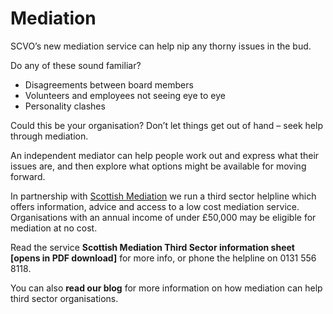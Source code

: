 # Mediation

SCVO’s new mediation service can help nip any thorny issues in the bud.

Do any of these sound familiar?

* Disagreements between board members
* Volunteers and employees not seeing eye to eye
* Personality clashes

Could this be your organisation? Don’t let things get out of hand – seek help through mediation.

An independent mediator can help people work out and express what their issues are, and then explore what options might be available for moving forward.

In partnership with [Scottish Mediation](http://www.scottishmediation.org.uk/) we run a third sector helpline which offers information, advice and access to a low cost mediation service. Organisations with an annual income of under £50,000 may be eligible for mediation at no cost.

Read the service **Scottish Mediation Third Sector information sheet [opens in PDF download]** for more info, or phone the helpline on 0131 556 8118.

You can also **read our blog** for more information on how mediation can help third sector organisations.
